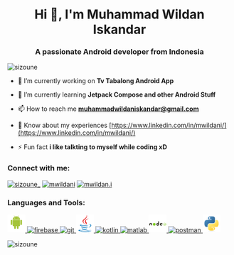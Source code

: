 <h1 align="center">Hi 👋, I'm Muhammad Wildan Iskandar</h1>
<h3 align="center">A passionate Android developer from Indonesia</h3>

<p align="left"> <img src="https://komarev.com/ghpvc/?username=sizoune&label=Profile%20views&color=0e75b6&style=flat" alt="sizoune" /> </p>

- 🔭 I’m currently working on **Tv Tabalong Android App**

- 🌱 I’m currently learning **Jetpack Compose and other Android Stuff**

- 📫 How to reach me **muhammadwildaniskandar@gmail.com**

- 📄 Know about my experiences [https://www.linkedin.com/in/mwildani/](https://www.linkedin.com/in/mwildani/)

- ⚡ Fun fact **i like talkting to myself while coding xD**

<h3 align="left">Connect with me:</h3>
<p align="left">
<a href="https://twitter.com/sizoune_" target="blank"><img align="center" src="https://raw.githubusercontent.com/rahuldkjain/github-profile-readme-generator/master/src/images/icons/Social/twitter.svg" alt="sizoune_" height="30" width="40" /></a>
<a href="https://linkedin.com/in/mwildani" target="blank"><img align="center" src="https://raw.githubusercontent.com/rahuldkjain/github-profile-readme-generator/master/src/images/icons/Social/linked-in-alt.svg" alt="mwildani" height="30" width="40" /></a>
<a href="https://instagram.com/mwildan.i" target="blank"><img align="center" src="https://raw.githubusercontent.com/rahuldkjain/github-profile-readme-generator/master/src/images/icons/Social/instagram.svg" alt="mwildan.i" height="30" width="40" /></a>
</p>

<h3 align="left">Languages and Tools:</h3>
<p align="left"> <a href="https://developer.android.com" target="_blank"> <img src="https://raw.githubusercontent.com/devicons/devicon/master/icons/android/android-original-wordmark.svg" alt="android" width="40" height="40"/> </a> <a href="https://firebase.google.com/" target="_blank"> <img src="https://www.vectorlogo.zone/logos/firebase/firebase-icon.svg" alt="firebase" width="40" height="40"/> </a> <a href="https://git-scm.com/" target="_blank"> <img src="https://www.vectorlogo.zone/logos/git-scm/git-scm-icon.svg" alt="git" width="40" height="40"/> </a> <a href="https://www.java.com" target="_blank"> <img src="https://raw.githubusercontent.com/devicons/devicon/master/icons/java/java-original.svg" alt="java" width="40" height="40"/> </a> <a href="https://kotlinlang.org" target="_blank"> <img src="https://www.vectorlogo.zone/logos/kotlinlang/kotlinlang-icon.svg" alt="kotlin" width="40" height="40"/> </a> <a href="https://www.mathworks.com/" target="_blank"> <img src="https://upload.wikimedia.org/wikipedia/commons/2/21/Matlab_Logo.png" alt="matlab" width="40" height="40"/> </a> <a href="https://nodejs.org" target="_blank"> <img src="https://raw.githubusercontent.com/devicons/devicon/master/icons/nodejs/nodejs-original-wordmark.svg" alt="nodejs" width="40" height="40"/> </a> <a href="https://postman.com" target="_blank"> <img src="https://www.vectorlogo.zone/logos/getpostman/getpostman-icon.svg" alt="postman" width="40" height="40"/> </a> <a href="https://www.python.org" target="_blank"> <img src="https://raw.githubusercontent.com/devicons/devicon/master/icons/python/python-original.svg" alt="python" width="40" height="40"/> </a> </p>

<p><img align="center" src="https://github-readme-stats.vercel.app/api/top-langs?username=sizoune&show_icons=true&locale=en&layout=compact" alt="sizoune" /></p>
